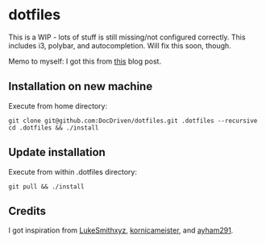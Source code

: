 # dotfiles

This is a WIP - lots of stuff is still missing/not configured correctly. This includes i3, polybar, and autocompletion. Will fix this soon, though.

Memo to myself: I got this from [this](https://www.elliotdenolf.com/blog/bootstrap-your-dotfiles-with-dotbot) blog post.
## Installation on new machine
Execute from home directory:

    git clone git@github.com:DocDriven/dotfiles.git .dotfiles --recursive
    cd .dotfiles && ./install

## Update installation
Execute from within .dotfiles directory:

    git pull && ./install

## Credits
I got inspiration from [LukeSmithxyz](https://github.com/LukeSmithxyz/voidrice), [kornicameister](https://github.com/kornicameister/dotfiles), and [ayham291](https://github.com/ayham291/dotfiles).
